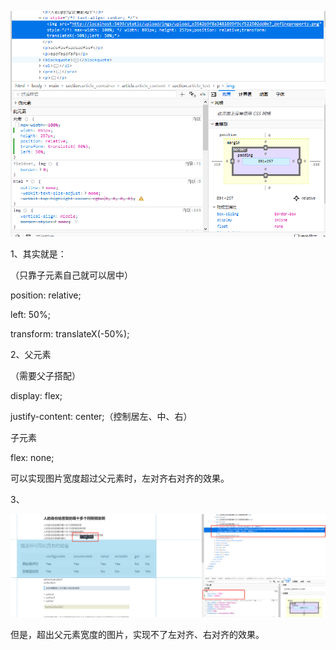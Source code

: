 ![1538887528736](宽度大于父元素的图片居中.assets/1538887528736.png)

1、其实就是：

（只靠子元素自己就可以居中）

position: relative;

left: 50%;

transform: translateX(-50%);



2、父元素

（需要父子搭配）

display: flex;

justify-content: center;（控制居左、中、右）

子元素

flex: none;

可以实现图片宽度超过父元素时，左对齐右对齐的效果。

3、

![1538889941490](宽度大于父元素的图片居中.assets/1538889941490.png)

但是，超出父元素宽度的图片，实现不了左对齐、右对齐的效果。

